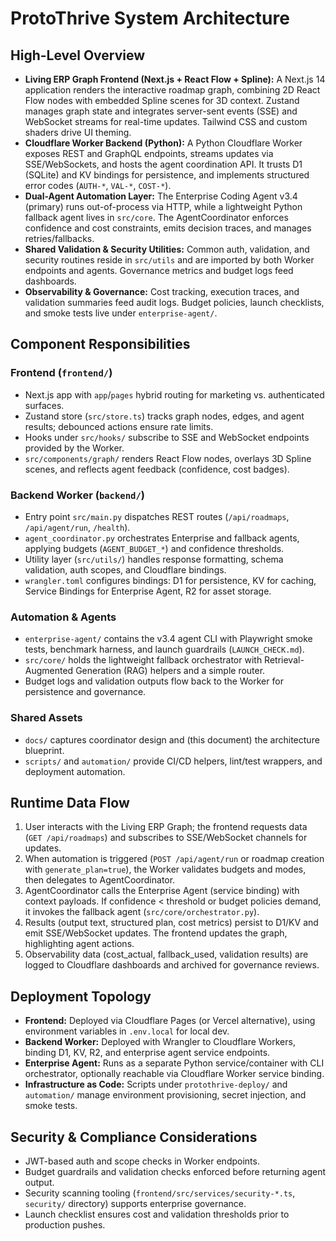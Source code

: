 # ProtoThrive System Architecture

## High-Level Overview
- **Living ERP Graph Frontend (Next.js + React Flow + Spline):** A Next.js 14 application renders the interactive roadmap graph, combining 2D React Flow nodes with embedded Spline scenes for 3D context. Zustand manages graph state and integrates server-sent events (SSE) and WebSocket streams for real-time updates. Tailwind CSS and custom shaders drive UI theming.
- **Cloudflare Worker Backend (Python):** A Python Cloudflare Worker exposes REST and GraphQL endpoints, streams updates via SSE/WebSockets, and hosts the agent coordination API. It trusts D1 (SQLite) and KV bindings for persistence, and implements structured error codes (`AUTH-*`, `VAL-*`, `COST-*`).
- **Dual-Agent Automation Layer:** The Enterprise Coding Agent v3.4 (primary) runs out-of-process via HTTP, while a lightweight Python fallback agent lives in `src/core`. The AgentCoordinator enforces confidence and cost constraints, emits decision traces, and manages retries/fallbacks.
- **Shared Validation & Security Utilities:** Common auth, validation, and security routines reside in `src/utils` and are imported by both Worker endpoints and agents. Governance metrics and budget logs feed dashboards.
- **Observability & Governance:** Cost tracking, execution traces, and validation summaries feed audit logs. Budget policies, launch checklists, and smoke tests live under `enterprise-agent/`.

## Component Responsibilities
### Frontend (`frontend/`)
- Next.js app with `app`/`pages` hybrid routing for marketing vs. authenticated surfaces.
- Zustand store (`src/store.ts`) tracks graph nodes, edges, and agent results; debounced actions ensure rate limits.
- Hooks under `src/hooks/` subscribe to SSE and WebSocket endpoints provided by the Worker.
- `src/components/graph/` renders React Flow nodes, overlays 3D Spline scenes, and reflects agent feedback (confidence, cost badges).

### Backend Worker (`backend/`)
- Entry point `src/main.py` dispatches REST routes (`/api/roadmaps`, `/api/agent/run`, `/health`).
- `agent_coordinator.py` orchestrates Enterprise and fallback agents, applying budgets (`AGENT_BUDGET_*`) and confidence thresholds.
- Utility layer (`src/utils/`) handles response formatting, schema validation, auth scopes, and Cloudflare bindings.
- `wrangler.toml` configures bindings: D1 for persistence, KV for caching, Service Bindings for Enterprise Agent, R2 for asset storage.

### Automation & Agents
- `enterprise-agent/` contains the v3.4 agent CLI with Playwright smoke tests, benchmark harness, and launch guardrails (`LAUNCH_CHECK.md`).
- `src/core/` holds the lightweight fallback orchestrator with Retrieval-Augmented Generation (RAG) helpers and a simple router.
- Budget logs and validation outputs flow back to the Worker for persistence and governance.

### Shared Assets
- `docs/` captures coordinator design and (this document) the architecture blueprint.
- `scripts/` and `automation/` provide CI/CD helpers, lint/test wrappers, and deployment automation.

## Runtime Data Flow
1. User interacts with the Living ERP Graph; the frontend requests data (`GET /api/roadmaps`) and subscribes to SSE/WebSocket channels for updates.
2. When automation is triggered (`POST /api/agent/run` or roadmap creation with `generate_plan=true`), the Worker validates budgets and modes, then delegates to AgentCoordinator.
3. AgentCoordinator calls the Enterprise Agent (service binding) with context payloads. If confidence < threshold or budget policies demand, it invokes the fallback agent (`src/core/orchestrator.py`).
4. Results (output text, structured plan, cost metrics) persist to D1/KV and emit SSE/WebSocket updates. The frontend updates the graph, highlighting agent actions.
5. Observability data (cost_actual, fallback_used, validation results) are logged to Cloudflare dashboards and archived for governance reviews.

## Deployment Topology
- **Frontend:** Deployed via Cloudflare Pages (or Vercel alternative), using environment variables in `.env.local` for local dev.
- **Backend Worker:** Deployed with Wrangler to Cloudflare Workers, binding D1, KV, R2, and enterprise agent service endpoints.
- **Enterprise Agent:** Runs as a separate Python service/container with CLI orchestrator, optionally reachable via Cloudflare Worker service binding.
- **Infrastructure as Code:** Scripts under `protothrive-deploy/` and `automation/` manage environment provisioning, secret injection, and smoke tests.

## Security & Compliance Considerations
- JWT-based auth and scope checks in Worker endpoints.
- Budget guardrails and validation checks enforced before returning agent output.
- Security scanning tooling (`frontend/src/services/security-*.ts`, `security/` directory) supports enterprise governance.
- Launch checklist ensures cost and validation thresholds prior to production pushes.
